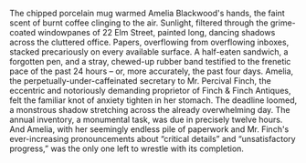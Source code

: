 The chipped porcelain mug warmed Amelia Blackwood's hands, the faint scent of burnt coffee clinging to the air.  Sunlight, filtered through the grime-coated windowpanes of 22 Elm Street, painted long, dancing shadows across the cluttered office.  Papers, overflowing from overflowing inboxes, stacked precariously on every available surface.  A half-eaten sandwich, a forgotten pen, and a stray, chewed-up rubber band testified to the frenetic pace of the past 24 hours – or, more accurately, the past four days.  Amelia, the perpetually-under-caffeinated secretary to Mr. Percival Finch, the eccentric and notoriously demanding proprietor of Finch & Finch Antiques, felt the familiar knot of anxiety tighten in her stomach.  The deadline loomed, a monstrous shadow stretching across the already overwhelming day.  The annual inventory, a monumental task, was due in precisely twelve hours.  And Amelia, with her seemingly endless pile of paperwork and Mr. Finch's ever-increasing pronouncements about “critical details” and “unsatisfactory progress,” was the only one left to wrestle with its completion.

